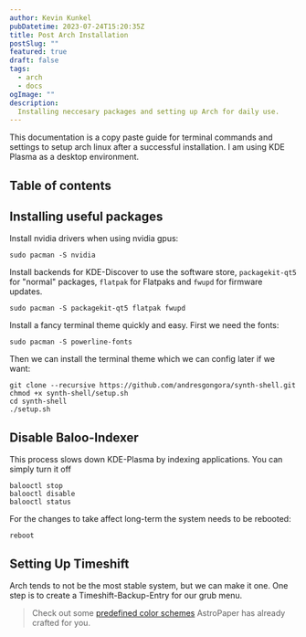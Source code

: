 ```yaml
---
author: Kevin Kunkel
pubDatetime: 2023-07-24T15:20:35Z
title: Post Arch Installation
postSlug: ""
featured: true
draft: false
tags:
  - arch
  - docs
ogImage: ""
description:
  Installing neccesary packages and setting up Arch for daily use.
---
```


This documentation is a copy paste guide for terminal commands and settings to setup arch linux after a successful installation. I am using KDE Plasma as a desktop environment.
## Table of contents

## Installing useful packages

Install nvidia drivers when using nvidia gpus:

```shell
sudo pacman -S nvidia 
```

Install backends for KDE-Discover to use the software store, `packagekit-qt5` for "normal" packages, `flatpak` for Flatpaks and `fwupd` for firmware updates.

```shell
sudo pacman -S packagekit-qt5 flatpak fwupd
```
Install a fancy terminal theme quickly and easy. First we need the fonts:

```shell
sudo pacman -S powerline-fonts
```
Then we can install the terminal theme which we can config later if we want:

```shell
git clone --recursive https://github.com/andresgongora/synth-shell.git
chmod +x synth-shell/setup.sh
cd synth-shell
./setup.sh
```

## Disable Baloo-Indexer

This process slows down KDE-Plasma by indexing applications. You can simply turn it off

```shell
balooctl stop
balooctl disable
balooctl status
```

For the changes to take affect long-term the system needs to be rebooted:

```shell
reboot
```

## Setting Up Timeshift

Arch tends to not be the most stable system, but we can make it one. One step is to create a Timeshift-Backup-Entry for our grub menu.

> Check out some [predefined color schemes](https://astro-paper.pages.dev/posts/predefined-color-schemes/) AstroPaper has already crafted for you.
